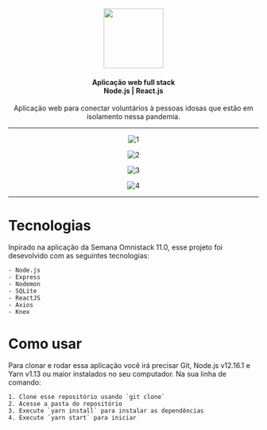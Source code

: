 <h1 align="center">
    <img src="https://user-images.githubusercontent.com/56697525/85427327-fb38bf00-b551-11ea-9365-13267607f11d.png" width="120">    
</h1>
<h4 align="center">Aplicação web full stack
<br> Node.js | React.js
</h4>
<p align="center">Aplicação web para conectar voluntários à pessoas idosas que estão em isolamento nessa pandemia.</p>

---

<div align="center">

    
![1](https://user-images.githubusercontent.com/56697525/85431226-9f713480-b557-11ea-8f1f-98a54084d9d6.gif)

![2](https://user-images.githubusercontent.com/56697525/85431233-a13af800-b557-11ea-89cf-e7a787f64a90.gif)

![3](https://user-images.githubusercontent.com/56697525/85431238-a435e880-b557-11ea-9d66-43193becaa88.gif)

![4](https://user-images.githubusercontent.com/56697525/85431262-aa2bc980-b557-11ea-89c9-325083ed00f2.gif)

</div>


---

# Tecnologias

Inpirado na aplicação da Semana Omnistack 11.0, esse projeto foi desevolvido com as seguintes tecnologias:

    - Node.js
    - Express
    - Nodemon
    - SQLite
    - ReactJS
    - Axios
    - Knex

# Como usar

Para clonar e rodar essa aplicação você irá precisar Git, Node.js v12.16.1 e Yarn v1.13 ou maior instalados no seu computador. Na sua linha de comando:

    1. Clone esse repositório usando `git clone`
    2. Acesse a pasta do repositório
    3. Execute `yarn install` para instalar as dependências 
    4. Execute `yarn start` para iniciar 


    

      



